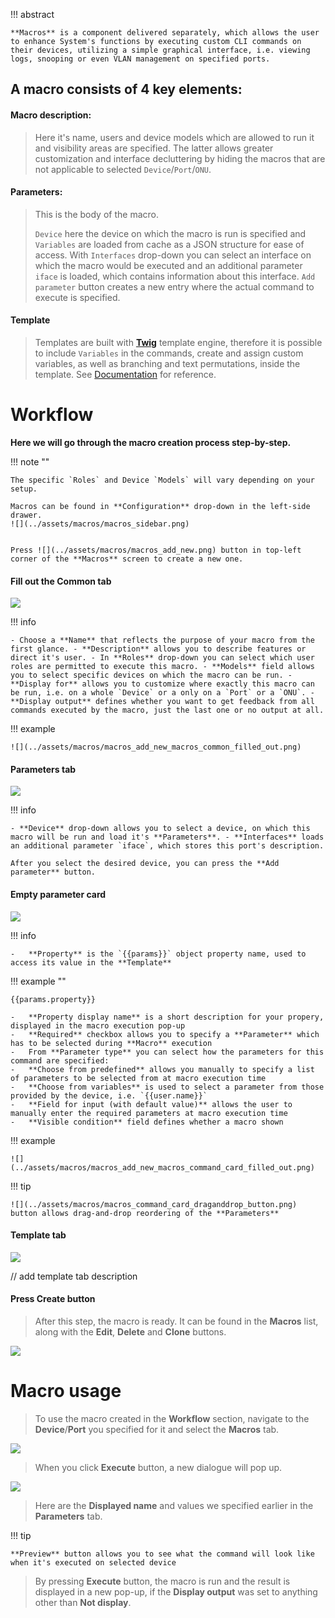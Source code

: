 !!! abstract
    
    **Macros** is a component delivered separately, which allows the user to enhance System's functions by executing custom CLI commands on their devices, utilizing a simple graphical interface, i.e. viewing logs, snooping or even VLAN management on specified ports.

## A macro consists of 4 key elements:

#### Macro description:

> Here it's name, users and device models which are allowed to run it and visibility areas are specified. The latter allows greater customization and interface decluttering by hiding the macros that are not applicable to selected `Device`/`Port`/`ONU`.

#### Parameters:

> This is the body of the macro.
>
> `Device` here the device on which the macro is run is specified and `Variables` are loaded from cache as a JSON structure for ease of access. With `Interfaces` drop-down you can select an interface on which the macro would be executed and an additional parameter `iface` is loaded, which contains information about this interface. `Add parameter` button creates a new entry where the actual command to execute is specified.

#### Template

> Templates are built with [**Twig**](https://twig.symfony.com/) template engine, therefore it is possible to include `Variables` in the commands, create and assign custom variables, as well as branching and text permutations, inside the template. See [Documentation](https://twig.symfony.com/doc/3.x/templates.html) for reference.

# Workflow

**Here we will go through the macro creation process step-by-step.**

!!! note "" 
    
    The specific `Roles` and Device `Models` will vary depending on your setup.
    
    Macros can be found in **Configuration** drop-down in the left-side drawer.
    ![](../assets/macros/macros_sidebar.png)
    
    
    Press ![](../assets/macros/macros_add_new.png) button in top-left corner of the **Macros** screen to create a new one.

#### Fill out the **Common** tab

![](../assets/macros/macros_add_new_macros_common.png)

!!! info
    
    - Choose a **Name** that reflects the purpose of your macro from the first glance. - **Description** allows you to describe features or direct it's user. - In **Roles** drop-down you can select which user roles are permitted to execute this macro. - **Models** field allows you to select specific devices on which the macro can be run. - **Display for** allows you to customize where exactly this macro can be run, i.e. on a whole `Device` or a only on a `Port` or a `ONU`. - **Display output** defines whether you want to get feedback from all commands executed by the macro, just the last one or no output at all.

!!! example 
    
    ![](../assets/macros/macros_add_new_macros_common_filled_out.png)

#### **Parameters** tab

![](../assets/macros/macros_add_new_macros_parameters.png)

!!! info 
    
    - **Device** drop-down allows you to select a device, on which this macro will be run and load it's **Parameters**. - **Interfaces** loads an additional parameter `iface`, which stores this port's description.
    
    After you select the desired device, you can press the **Add parameter** button.

#### Empty parameter card

![](../assets/macros/macros_add_new_macros_command_card.png)

!!! info

    -   **Property** is the `{{params}}` object property name, used to access its value in the **Template**

!!! example ""
    
    {{params.property}}

    -   **Property display name** is a short description for your propery, displayed in the macro execution pop-up
    -   **Required** checkbox allows you to specify a **Parameter** which has to be selected during **Macro** execution
    -   From **Parameter type** you can select how the parameters for this command are specified:
    -   **Choose from predefined** allows you manually to specify a list of parameters to be selected from at macro execution time
    -   **Choose from variables** is used to select a parameter from those provided by the device, i.e. `{{user.name}}`
    -   **Field for input (with default value)** allows the user to manually enter the required parameters at macro execution time
    -   **Visible condition** field defines whether a macro shown

!!! example 
    
    ![](../assets/macros/macros_add_new_macros_command_card_filled_out.png)

!!! tip 
    
    ![](../assets/macros/macros_command_card_draganddrop_button.png) button allows drag-and-drop reordering of the **Parameters**

#### Template tab

![](../assets/macros/macros_add_new_macros_template_tab_filled_out.png)

// add template tab description

#### Press Create button

> After this step, the macro is ready. It can be found in the **Macros** list, along with the **Edit**, **Delete** and **Clone** buttons.

![](../assets/macros/macros_macro_in_the_list.png)

# Macro usage

> To use the macro created in the **Workflow** section, navigate to the **Device**/**Port** you specified for it and select the **Macros** tab.

![](../assets/macros/macros_device_macros_tab.png)

> When you click **Execute** button, a new dialogue will pop up.

![](../assets/macros/macros_device_running_macro.png)

> Here are the **Displayed name** and values we specified earlier in the **Parameters** tab.

!!! tip 
    
    **Preview** button allows you to see what the command will look like when it's executed on selected device

> By pressing **Execute** button, the macro is run and the result is displayed in a new pop-up, if the **Display output** was set to anything other than **Not display**.